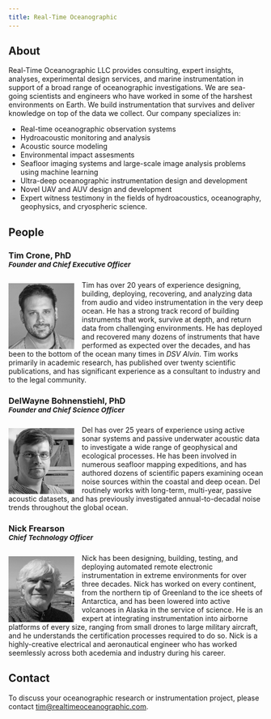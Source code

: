 ```yaml
---
title: Real-Time Oceanographic
---
```

## About

<img src="/assets/img/brandmark.png" alt="RTO" align="left" style="display:none">

Real-Time Oceanographic LLC provides consulting, expert insights, analyses, experimental design services, and marine instrumentation in support of a broad range of oceanographic investigations. We are sea-going scientists and engineers who have worked in some of the harshest environments on Earth. We build instrumentation that survives and deliver knowledge on top of the data we collect. Our company specializes in:

  - Real-time oceanographic observation systems
  - Hydroacoustic monitoring and analysis
  - Acoustic source modeling
  - Environmental impact assesments
  - Seafloor imaging systems and large-scale image analysis problems using machine learning
  - Ultra-deep oceanographic instrumentation design and development
  - Novel UAV and AUV design and development
  - Expert witness testimony in the fields of hydroacoustics, oceanography, geophysics, and cryospheric science.


## People

### Tim Crone, PhD<br><sup>*Founder and Chief Executive Officer*</sup>

<img src="/assets/img/tim.png" alt="Tim Crone" align="left" style="margin: 5px 15px 0px 0px" width="130">Tim has over 20 years of experience designing, building, deploying, recovering, and analyzing data from audio and video instrumentation in the very deep ocean. He has a strong track record of building instruments that work, survive at depth, and return data from challenging environments. He has deployed and recovered many dozens of instruments that have performed as expected over the decades, and has been to the bottom of the ocean many times in *DSV Alvin*. Tim works primarily in academic research, has published over twenty scientific publications, and has significant experience as a consultant to industry and to the legal community.

### DelWayne Bohnenstiehl, PhD<br><sup>*Founder and Chief Science Officer*</sup>

<img src="/assets/img/del.png" alt="DelWayne Bohnenstiehl" align="left" style="margin: 5px 15px 0px 0px" width="130">Del has over 25 years of experience using active sonar systems and passive underwater acoustic data to investigate a wide range of geophysical and ecological processes. He has been involved in numerous seafloor mapping expeditions, and has authored dozens of scientific papers examining ocean noise sources within the coastal and deep ocean. Del routinely works with long-term, multi-year, passive acoustic datasets, and has previously investigated annual-to-decadal noise trends throughout the global ocean.

### Nick Frearson<br><sup>*Chief Technology Officer*</sup>

<img src="/assets/img/nick.png" alt="Nick Frearson" align="left" style="margin: 5px 15px 0px 0px" width="130">Nick has been designing, building, testing, and deploying automated remote electronic instrumentation in extreme environments for over three decades. Nick has worked on every continent, from the northern tip of Greenland to the ice sheets of Antarctica, and has been lowered into active volcanoes in Alaska in the service of science. He is an expert at integrating instrumentation into airborne platforms of every size, ranging from small drones to large military aircraft, and he understands the certification processes required to do so. Nick is a highly-creative electrical and aeronautical engineer who has worked seemlessly across both acedemia and industry during his career.


## Contact

To discuss your oceanographic research or instrumentation project, please contact tim@realtimeoceanographic.com.
